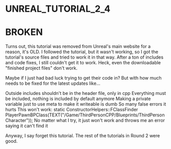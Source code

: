 # UNREAL_TUTORIAL_2_4

# BROKEN
Turns out, this tutorial was removed from Unreal's main website for a reason, it's OLD.
I followed the tutorial, but it wasn't working, so I got the tutorial's source files and tried to work it in that way.
After a ton of includes and code fixes, I still couldn't get it to work. Heck, even the downloadable "finished project files" don't work.

Maybe if I just had bad luck trying to get their code in?
But with how much needs to be fixed for the latest updates like...

Outside includes shouldn't be in the header file, only in cpp
Everything must be included, nothing is included by default anymore
Making a private variable just to use meta to make it writeable is dumb
So many false errors it hurts
This won't work: static ConstructorHelpers::FClassFinder<APawn> PlayerPawnBPClass(TEXT("/Game/ThirdPersonCPP/Blueprints/ThirdPersonCharacter"));
No matter what I try, it just won't work and throws me an error saying it can't find it
  
Anyway, I say forget this tutorial. The rest of the tutorials in Round 2 were good.

